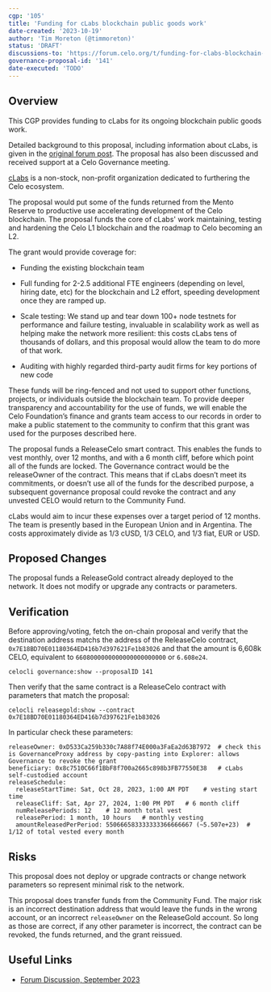 ```yaml
---
cgp: '105'
title: 'Funding for cLabs blockchain public goods work'
date-created: '2023-10-19'
author: 'Tim Moreton (@timmoreton)'
status: 'DRAFT'
discussions-to: 'https://forum.celo.org/t/funding-for-clabs-blockchain-public-goods-work/6569'
governance-proposal-id: '141'
date-executed: 'TODO'
---
```


## Overview

This CGP provides funding to cLabs for its ongoing blockchain public goods work.     

Detailed background to this proposal, including information about cLabs, is given in the [original forum post](https://forum.celo.org/t/funding-for-clabs-blockchain-public-goods-work/6569).  The proposal has also been discussed and received support at a Celo Governance meeting. 

[cLabs](https://clabs.co) is a non-stock, non-profit organization dedicated to furthering the Celo ecosystem. 

The proposal would put some of the funds returned from the Mento Reserve to productive use accelerating development of the Celo blockchain. The proposal funds the core of cLabs' work maintaining, testing and hardening the Celo L1 blockchain and the roadmap to Celo becoming an L2. 

The grant would provide coverage for:

* Funding the existing blockchain team

* Full funding for 2-2.5 additional FTE engineers (depending on level, hiring date, etc) for the blockchain and L2 effort, speeding development once they are ramped up.

* Scale testing: We stand up and tear down 100+ node testnets for performance and failure testing, invaluable in scalability work as well as helping make the network more resilient: this costs cLabs tens of thousands of dollars, and this proposal would allow the team to do more of that work.

* Auditing with highly regarded third-party audit firms for key portions of new code

These funds will be ring-fenced and not used to support other functions, projects, or individuals outside the blockchain team. To provide deeper transparency and accountability for the use of funds, we will enable the Celo Foundation’s finance and grants team access to our records in order to make a public statement to the community to confirm that this grant was used for the purposes described here.

The proposal funds a ReleaseCelo smart contract. This enables the funds to vest monthly, over 12 months, and with a 6 month cliff, before which point all of the funds are locked. The Governance contract would be the releaseOwner of the contract. This means that if cLabs doesn’t meet its commitments, or doesn’t use all of the funds for the described purpose, a subsequent governance proposal could revoke the contract and any unvested CELO would return to the Community Fund.

cLabs would aim to incur these expenses over a target period of 12 months. The team is presently based in the European Union and in Argentina. The costs approximately divide as 1/3 cUSD, 1/3 CELO, and 1/3 fiat, EUR or USD. 

## Proposed Changes

The proposal funds a ReleaseGold contract already deployed to the network. It does not modify or upgrade any contracts or parameters.

## Verification

Before approving/voting, fetch the on-chain proposal and verify that the destination address matchs the address of the ReleaseCelo contract, `0x7E18BD70E01180364ED416b7d397621Fe1b83026` and that the amount is 6,608k CELO, equivalent to `6608000000000000000000000` or `6.608e24`.

```celocli governance:show --proposalID 141```

Then verify that the same contract is a ReleaseCelo contract with parameters that match the proposal:

```celocli releasegold:show --contract  0x7E18BD70E01180364ED416b7d397621Fe1b83026```

In particular check these parameters:

```
releaseOwner: 0xD533Ca259b330c7A88f74E000a3FaEa2d63B7972  # check this is GovernanceProxy address by copy-pasting into Explorer: allows Governance to revoke the grant
beneficiary: 0x8c7510C66f1BbF8f700a2665c898b3FB77550E38   # cLabs self-custodied account
releaseSchedule:
  releaseStartTime: Sat, Oct 28, 2023, 1:00 AM PDT    # vesting start time
  releaseCliff: Sat, Apr 27, 2024, 1:00 PM PDT   # 6 month cliff
  numReleasePeriods: 12    # 12 month total vest 
  releasePeriod: 1 month, 10 hours   # monthly vesting 
  amountReleasedPerPeriod: 550666583333333366666667 (~5.507e+23)  # 1/12 of total vested every month
```

## Risks

This proposal does not deploy or upgrade contracts or change network parameters so represent minimal risk to the network. 

This proposal does transfer funds from the Community Fund.  The major risk is an incorrect destination address that would leave the funds in the wrong account, or an incorrect `releaseOwner` on the ReleaseGold account. So long as those are correct, if any other parameter is incorrect, the contract can be revoked, the funds returned, and the grant reissued. 

## Useful Links

* [Forum Discussion, September 2023](https://forum.celo.org/t/funding-for-clabs-blockchain-public-goods-work/6569)
